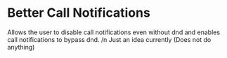 # Better Call Notifications
Allows the user to disable call notifications even without dnd and enables call notifications to bypass dnd.
/n Just an idea currently (Does not do anything)

